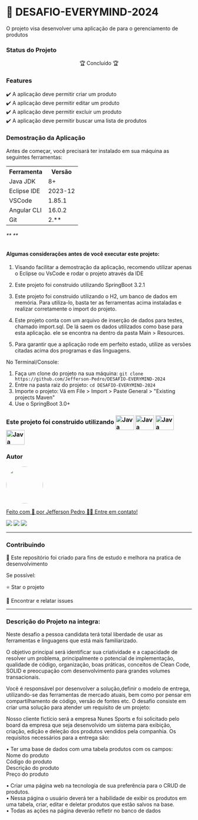 <h1> 📑 DESAFIO-EVERYMIND-2024</h1>
<p> O projeto visa desenvolver uma aplicação de para o gerenciamento de produtos</p>

<h3>Status do Projeto</h3>
<p align="center"> 🏆 Concluído 🏆</p>

<h3>Features</h3>

✔️ A aplicação deve permitir criar um produto  <br>
✔️ A aplicação deve permitir editar um produto <br>
✔️ A aplicação deve permitir excluir um produto <br>
✔️ A aplicação deve permitir buscar uma lista de produtos <br>

<h3>Demostração da Aplicação</h3>
<p>Antes de começar, você precisará ter instalado em sua máquina as seguintes ferramentas:</p>
<table>
<tr>
	<th>Ferramenta</th>
	<th>Versão</th>
</tr>
<tr>
	<td>Java JDK</td>
	<td>8+</td>
</tr>
<tr>
	<td>Eclipse IDE</td>
	<td>2023-12</td>
</tr>
<tr>
	<td>VSCode</td>
	<td>1.85.1</td>
</tr>
 <tr>
	<td>Angular CLI</td>
	<td>16.0.2</td>
</tr>
<tr>
	<td>Git</td>
	<td>2.**</td>
</tr>
</table>

<h6>**  **</h6>

<h4><strong>Algumas considerações antes de você executar este projeto:</strong></h4>
<ol> 
<p> <li>Visando facilitar a demostração da aplicação, recomendo utilizar apenas o Eclipse ou VsCode e rodar o projeto através da IDE</li></p>
<p> <li>Este projeto foi construido utilizando SpringBoot 3.2.1</li></p>
<p> <li>Este projeto foi construido utilizando o H2, um banco de dados em memória. Para utiliza-lo, basta ter as ferramentas acima instaladas e realizar corretamente o import do projeto.</li></p>
<p> <li>Este projeto conta com um arquivo de inserção de dados para testes, chamado import.sql. De lá saem os dados utilizados como base para esta aplicação. ele se encontra na dentro da pasta Main > Resources.</li></p>
<p> <li>Para garantir que a aplicação rode em perfeito estado, utilize as versões citadas acima dos programas e das linguagens.</li></p>
</ol> 


No Terminal/Console:
<ol>
	<li>Faça um clone do projeto na sua máquina: <code>git clone https://github.com/Jefferson-Pedro/DESAFIO-EVERYMIND-2024</code></li>
	<li>Entre na pasta raiz do projeto: <code>cd DESAFIO-EVERYMIND-2024</code></li> 
	<li>Importe o projeto: Vá em File > Import > Paste General > "Existing projects Maven"</li>
	<li>Use o SpringBoot 3.0+</li>
</ol>

<h3>Este projeto foi construido utilizando 
	<img align="center" alt="Java" height="40" width="50" src="https://cdn.jsdelivr.net/gh/devicons/devicon/icons/java/java-original-wordmark.svg"/>
	<img align="center" alt="Java" height="40" width="50" src="https://cdn.jsdelivr.net/gh/devicons/devicon/icons/spring/spring-original.svg" />
 	<img align="center" alt="Java" height="40" width="50" src="https://cdn.jsdelivr.net/gh/devicons/devicon/icons/angularjs/angularjs-original.svg"/>  
        <img align="center" alt="Java" height="40" width="50" src="https://cdn.jsdelivr.net/gh/devicons/devicon/icons/typescript/typescript-original.svg"/>
</h3>



<h3>Autor</h3>
<a href="https://www.linkedin.com/in/jefferson-pedro-8a6264b9/">
 <img style="border-radius: 50%;" src="https://instagram.fcaw1-1.fna.fbcdn.net/v/t51.2885-19/174045253_1450802445260114_8761660112676779592_n.jpg?stp=dst-jpg_s150x150&_nc_ht=instagram.fcaw1-1.fna.fbcdn.net&_nc_cat=102&_nc_ohc=_sp_NTIyS9gAX8g9js2&edm=ABmJApABAAAA&ccb=7-5&oh=00_AT-9VV6aoZMGuDrwM3n0w6lJzZQZEWwU-ZwgpFj-mNHTWQ&oe=63449AD4&_nc_sid=6136e7" width="100px;" alt=""/>
 <br />

Feito com 💙 por Jefferson Pedro 👋🏽 Entre em contato!

<a href="https://www.instagram.com/jefferson.pedro25" target="_blank"><img src="https://img.shields.io/badge/-Instagram-%23E4405F?style=for-the-badge&logo=instagram&logoColor=white" target="_blank"></a>
<a href = "mailto:jeffersonpedro05@gmail.com"><img src="https://img.shields.io/badge/-Gmail-%23333?style=for-the-badge&logo=gmail&logoColor=white" target="_blank"></a>
<a href="https://www.linkedin.com/in/jefferson-pedro-8a6264b9" target="_blank"><img src="https://img.shields.io/badge/-LinkedIn-%230077B5?style=for-the-badge&logo=linkedin&logoColor=white" target="_blank"></a> 

<hr>

<h3>Contribuindo</h3>

🚀 Este repositório foi criado para fins de estudo e melhora na pratica de desenvolvimento <br>

Se possível:

⭐️  Star o projeto

🐛 Encontrar e relatar issues

<hr>

<h3> Descrição do Projeto na integra:</h3>

Neste desafio a pessoa candidata terá total liberdade de usar as ferramentas e linguagens que está mais familiarizado.

O objetivo principal será identificar sua criatividade e a capacidade de resolver um problema, principalmente o potencial de implementação, qualidade de código,
organização, boas práticas, conceitos de Clean Code, SOLID e preocupação com desenvolvimento para grandes volumes transacionais.

Você é responsável por desenvolver a solução,definir o modelo de entrega, utilizando-se das ferramentas de mercado atuais, bem como por pensar em compartilhamento de código, versão de fontes etc. O desafio consiste em criar uma solução para atender um requisito de um projeto:

Nosso cliente fictício será a empresa Nunes Sports e foi solicitado pelo board da empresa que seja desenvolvido um sistema para exibição, criação, edição e deleção dos produtos vendidos pela companhia. Os requisitos necessários para a entrega são:

• Ter uma base de dados com uma tabela produtos com os campos:
 <br> Nome do produto <br>
 Código do produto <br>
 Descrição do produto <br>
 Preço do produto

• Criar uma página web na tecnologia de sua preferência para o CRUD de produtos.<br>
• Nessa página o usuário deverá ter a habilidade de exibir os produtos em uma tabela, criar, editar e deletar produtos que estão salvos na base. <br>
• Todas as ações na página deverão refletir no banco de dados
